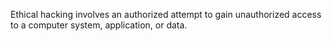Ethical hacking involves an authorized attempt to gain unauthorized access to a computer system, application, or data.
